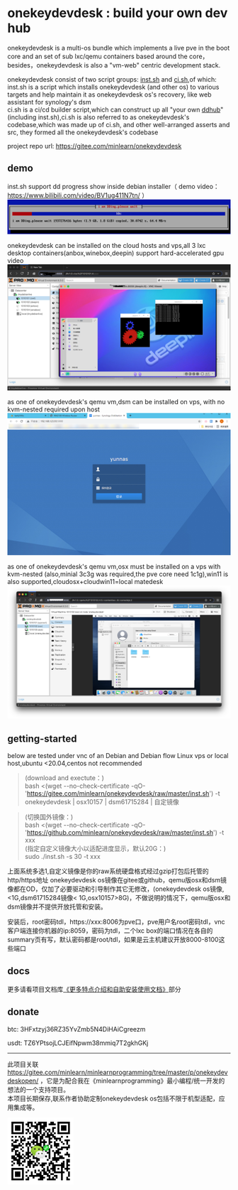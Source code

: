 
onekeydevdesk : build your own dev hub
=====

onekeydevdesk is a multi-os bundle which implements a live pve in the boot core and an set of sub lxc/qemu containers based around the core，besides，onekeydevdesk is also a "vm-web" centric development stack.

onekeydevdesk consist of two script groups: [inst.sh](p/instintro/) and [ci.sh](p/ciintro/),of which:  
inst.sh is a script which installs onekeydevdesk (and other os) to various targets and help maintain it as onekeydevdesk os's recovery, like web assistant for synology's dsm  
ci.sh is a ci/cd builder script,which can construct up all "your own [ddhub](p/ciusage/)" (including inst.sh),ci.sh is also referred to as onekeydevdesk's codebase,which was made up of ci.sh, and other well-arranged asserts and src, they formed all the onekeydevdesk's codebase  

project repo url: https://gitee.com/minlearn/onekeydevdesk 

demo
-----

inst.sh support dd progress show inside debian installer（ demo video：https://www.bilibili.com/video/BV1ug411N7tn/ ）  
![](p/index/inst.png)

onekeydevdesk can be installed on the cloud hosts and vps,all 3 lxc desktop containers(anbox,winebox,deepin) support hard-accelerated gpu video  
![](p/index/1keydd.png)

as one of onekeydevdesk's qemu vm,dsm can be installed on vps, with no kvm-nested required upon host  
![](p/index/dsm.jpg)

as one of onekeydevdesk's qemu vm,osx must be installed on a vps with kvm-nested (also,minial 3c3g was required,the pve core need 1c1g),win11 is also supported,cloudosx+cloudwin11=local matedesk  
![](p/index/osx.png)

getting-started
-----

below are tested under vnc of an Debian and Debian flow Linux vps or local host,ubuntu <20.04,centos not recommended

> (download and exectute：)  
> bash <(wget --no-check-certificate -qO- 'https://gitee.com/minlearn/onekeydevdesk/raw/master/inst.sh') -t onekeydevdesk | osx10157  | dsm61715284 | 自定镜像  

> (切换国外镜像：)  
> bash <(wget --no-check-certificate -qO- 'https://github.com/minlearn/onekeydevdesk/raw/master/inst.sh') -t xxx  
> (指定自定义镜像大小以适配进度显示，默认20G：)  
> sudo ./inst.sh -s 30 -t xxx  

上面系统多选1,自定义镜像是你的raw系统硬盘格式经过gzip打包后托管的http/https地址
onekeydevdesk os镜像在gitee或github，qemu版osx和dsm镜像都在OD，仅加了必要驱动和引导制作其它无修改，(onekeydevdesk os镜像,<1G,dsm61715284镜像< 1G,osx10157>8G)，不做说明的情况下，qemu版osx和dsm镜像并不提供开放托管和安装。

安装后，root密码tdl，https://xxx:8006为pve口，pve用户名root密码tdl，vnc客户端连接你机器的ip:8059，密码为tdl，二个lxc box的端口情况在各自的summary页有写，默认密码都是root/tdl，如果是云主机建议开放8000-8100这些端口  

docs
-----

更多请看项目文档库[《更多特点介绍和自助安装使用文档》](p/docs/)部分


donate
-----

btc:  3HFxtzyj36RZ35YvZmb5N4DiHAiCgreezm

usdt: TZ6YPtsojLCJEifNpwm38mmiq7T2gkhGKj

-----


此项目关联 https://gitee.com/minlearn/minlearnprogramming/tree/master/p/onekeydevdeskopen/ ，它是为配合我在《minlearnprogramming》最小编程/统一开发的想法的一个支持项目。  
本项目长期保存,联系作者协助定制onekeydevdesk os包括不限于机型适配，应用集成等。

![](p/index/logo123zd15sz150.png)



